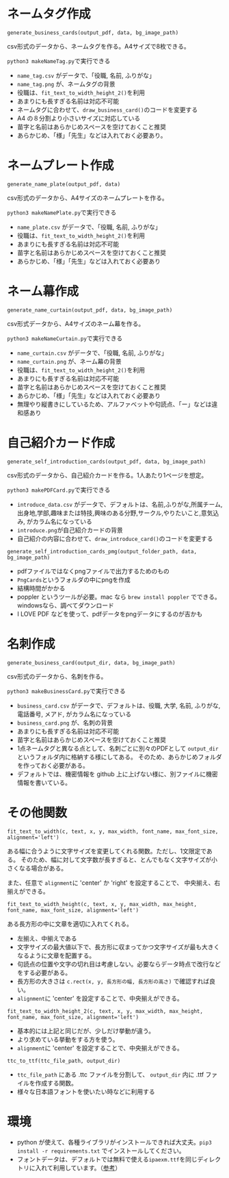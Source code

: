 # ネームタグ作成
`generate_business_cards(output_pdf, data, bg_image_path)`

csv形式のデータから、ネームタグを作る。A4サイズで8枚できる。

`python3 makeNameTag.py`で実行できる

- `name_tag.csv` がデータで、「役職, 名前, ふりがな」
- `name_tag.png` が、ネームタグの背景
- 役職は、`fit_text_to_width_height_2()`を利用
- あまりにも長すぎる名前は対応不可能
- ネームタグに合わせて、`draw_business_card()`のコードを変更する
- A4 の８分割より小さいサイズに対応している
- 苗字と名前はあらかじめスペースを空けておくこと推奨
- あらかじめ、「様」「先生」などは入れておく必要あり。

# ネームプレート作成
`generate_name_plate(output_pdf, data)`

csv形式のデータから、A4サイズのネームプレートを作る。

`python3 makeNamePlate.py`で実行できる

- `name_plate.csv` がデータで、「役職, 名前, ふりがな」
- 役職は、`fit_text_to_width_height_2()`を利用
- あまりにも長すぎる名前は対応不可能
- 苗字と名前はあらかじめスペースを空けておくこと推奨
- あらかじめ、「様」「先生」などは入れておく必要あり

# ネーム幕作成
`generate_name_curtain(output_pdf, data, bg_image_path)`

csv形式データから、A4サイズのネーム幕を作る。

`python3 makeNameCurtain.py`で実行できる

- `name_curtain.csv` がデータで、「役職, 名前, ふりがな」
- `name_curtain.png` が、ネーム幕の背景
- 役職は、`fit_text_to_width_height_2()`を利用
- あまりにも長すぎる名前は対応不可能
- 苗字と名前はあらかじめスペースを空けておくこと推奨
- あらかじめ、「様」「先生」などは入れておく必要あり
- 無理やり縦書きにしているため、アルファベットや句読点、「ー」などは違和感あり

# 自己紹介カード作成
`generate_self_introduction_cards(output_pdf, data, bg_image_path)`

csv形式のデータから、自己紹介カードを作る。1人あたり1ページを想定。

`python3 makePDFCard.py`で実行できる

- `introduce_data.csv` がデータで、デフォルトは、名前,ふりがな,所属チーム,出身地,学部,趣味または特技,興味のある分野,サークル,やりたいこと,意気込み, がカラム名になっている
- `introduce.png`が自己紹介カードの背景
- 自己紹介の内容に合わせて、`draw_introduce_card()`のコードを変更する

`generate_self_introduction_cards_pmg(output_folder_path, data, bg_image_path)`

- pdfファイルではなくpngファイルで出力するためのもの
- `PngCards`というフォルダの中にpngを作成
- 結構時間がかかる
- poppler というツールが必要。mac なら `brew install poppler` でできる。windowsなら、調べてダウンロード
- I LOVE PDF などを使って、pdfデータをpngデータにするのが吉かも

# 名刺作成
`generate_business_card(output_dir, data, bg_image_path)`

csv形式のデータから、名刺を作る。

`python3 makeBusinessCard.py`で実行できる

- `business_card.csv` がデータで、デフォルトは、役職, 大学, 名前, ふりがな, 電話番号, メアド, 
がカラム名になっている
- `business_card.png` が、名刺の背景
- あまりにも長すぎる名前は対応不可能
- 苗字と名前はあらかじめスペースを空けておくこと推奨
- 1点ネームタグと異なる点として、名刺ごとに別々のPDFとして `output_dir` というフォルダ内に格納する様にしてある。
そのため、あらかじめフォルダを作っておく必要がある。
- デフォルトでは、機密情報を github 上に上げない様に、別ファイルに機密情報を書いている。

# その他関数
`fit_text_to_width(c, text, x, y, max_width, font_name, max_font_size, alignment='left')`

ある幅に合うように文字サイズを変更してくれる関数。ただし、1文限定である。
そのため、幅に対して文字数が長すぎると、とんでもなく文字サイズが小さくなる場合がある。

また、任意で `alignment`に 'center' か 'right' を設定することで、
中央揃え、右揃えができる。

`fit_text_to_width_height(c, text, x, y, max_width, max_height, font_name, max_font_size, alignment='left')`

ある長方形の中に文章を適切に入れてくれる。
- 左揃え、中揃えである
- 文字サイズの最大値以下で、長方形に収まってかつ文字サイズが最も大きくなるように文章を配置する。
- 句読点の位置や文字の切れ目は考慮しない。必要ならデータ時点で改行などをする必要がある。
- 長方形の大きさは `c.rect(x, y, 長方形の幅, 長方形の高さ)` で確認すれば良い。
- `alignment`に 'center' を設定することで、中央揃えができる。

`fit_text_to_width_height_2(c, text, x, y, max_width, max_height, font_name, max_font_size, alignment='left')`
- 基本的には上記と同じだが、少しだけ挙動が違う。
- より求めている挙動をする方を使う。
- `alignment`に 'center' を設定することで、中央揃えができる。

`ttc_to_ttf(ttc_file_path, output_dir)`
- `ttc_file_path` にある .ttc ファイルを分割して、
`output_dir` 内に .ttf ファイルを作成する関数。
- 様々な日本語フォントを使いたい時などに利用する


# 環境
- python が使えて、各種ライブラリがインストールできれば大丈夫。`pip3 install -r requirements.txt` でインストールしてください。
- フォントデータは、デフォルトでは無料で使える`ipaexm.ttf`を同じディレクトリに入れて利用しています。（[参考](https://qiita.com/programing_diy_kanrinin/items/898634074c6ac36c3bf1)）
